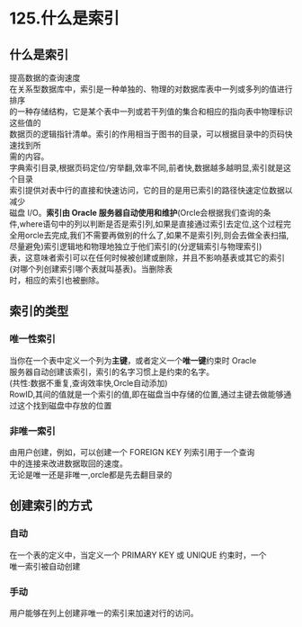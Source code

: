 # 125.什么是索引

<a name="OoXii"></a>
## 什么是索引
提高数据的查询速度<br />在关系型数据库中，索引是一种单独的、物理的对数据库表中一列或多列的值进行排序<br />的一种存储结构，它是某个表中一列或若干列值的集合和相应的指向表中物理标识这些值的<br />数据页的逻辑指针清单。索引的作用相当于图书的目录，可以根据目录中的页码快速找到所<br />需的内容。<br />字典索引目录,根据页码定位/穷举翻,效率不同,前者快,数据越多越明显,索引就是这个目录<br />索引提供对表中行的直接和快速访问，它的目的是用已索引的路径快速定位数据以减少<br />磁盘 I/O。**索引由 Oracle 服务器自动使用和维护**(Orcle会根据我们查询的条件,where语句中的列以判断是否是索引列,如果是直接通过索引去定位,这个过程完全用orcle去完成,我们不需要再做别的什么了,如果不是索引列,则会去做全表扫描,尽量避免)索引逻辑地和物理地独立于他们索引的(分逻辑索引与物理索引)<br />表，这意味者索引可以在任何时候被创建或删除，并且不影响基表或其它的索引(对哪个列创建索引哪个表就叫基表)。当删除表<br />时，相应的索引也被删除。

<a name="5Y8UB"></a>
## 索引的类型
<a name="Y76J3"></a>
### 唯一性索引
当你在一个表中定义一个列为**主键**，或者定义一个**唯一键**约束时 Oracle<br />服务器自动创建该索引，索引的名字习惯上是约束的名字。<br />(共性:数据不重复,查询效率快,Orcle自动添加)<br />RowID,其间的值就是一个索引的值,即在磁盘当中存储的位置,通过主键去做能够通过这个找到磁盘中存放的位置
<a name="fo1NQ"></a>
### 非唯一索引
由用户创建，例如，可以创建一个 FOREIGN KEY 列索引用于一个查询<br />中的连接来改进数据取回的速度。<br />无论是唯一还是非唯一,orcle都是先去翻目录的

<a name="OchI9"></a>
## 创建索引的方式
<a name="RQnSe"></a>
### 自动
在一个表的定义中，当定义一个 PRIMARY KEY 或 UNIQUE 约束时，一个<br />唯一索引被自动创建
<a name="bkImT"></a>
### 手动
用户能够在列上创建非唯一的索引来加速对行的访问。
